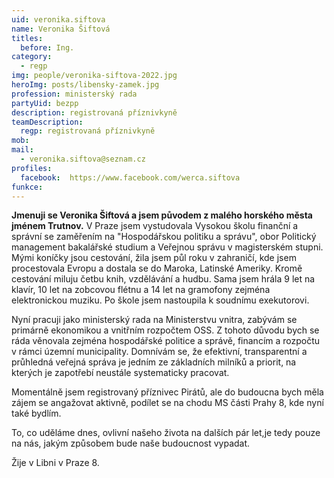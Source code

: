 ```yaml
---
uid: veronika.siftova
name: Veronika Šiftová
titles:
  before: Ing.
category:
  - regp
img: people/veronika-siftova-2022.jpg
heroImg: posts/libensky-zamek.jpg
profession: ministerský rada
partyUid: bezpp
description: registrovaná příznivkyně
teamDescription:
  regp: registrovaná příznivkyně
mob: 
mail:
  - veronika.siftova@seznam.cz
profiles:
  facebook:  https://www.facebook.com/werca.siftova
funkce:
---
```


**Jmenuji se Veronika Šiftová a jsem původem z malého horského města jménem Trutnov.** V Praze jsem vystudovala Vysokou školu finanční a správní se zaměřením na "Hospodářskou politiku a správu", obor Politický management bakalářské studium a Veřejnou správu v magisterském stupni. Mými koníčky jsou cestování, žila jsem půl roku v zahraničí, kde jsem procestovala Evropu a dostala se do Maroka, Latinské Ameriky. Kromě cestování miluju četbu knih, vzdělávání a hudbu. Sama jsem hrála 9 let na klavír, 10 let na zobcovou flétnu a 14 let na gramofony zejména elektronickou muziku. Po škole jsem nastoupila k soudnímu exekutorovi. 

Nyní pracuji jako ministerský rada na Ministerstvu vnitra, zabývám se primárně ekonomikou a vnitřním rozpočtem OSS. Z tohoto důvodu bych se ráda věnovala zejména hospodářské politice a správě, financím a rozpočtu v rámci územní municipality. Domnívám se, že efektivní, transparentní a průhledná veřejná správa je jedním ze základních milníků a priorit, na kterých je zapotřebí neustále systematicky pracovat. 

Momentálně jsem registrovaný příznivec Pirátů, ale do budoucna bych měla zájem se angažovat aktivně, podílet se na chodu MS části Prahy 8, kde nyní také bydlím. 

To, co uděláme dnes, ovlivní našeho života na dalších pár let,je tedy pouze na nás, jakým způsobem bude naše budoucnost vypadat.

Žije v Libni v Praze 8.
